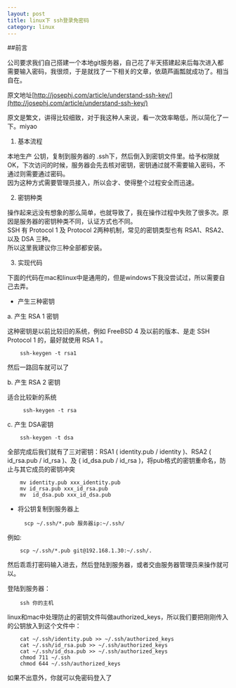 ```yaml
---
layout: post
title: linux下 ssh登录免密码
category: linux
---
```


##前言

公司要求我们自己搭建一个本地git服务器，自己花了半天搭建起来后每次进入都需要输入密码，我很烦，于是就找了一下相关的文章，依葫芦画瓢就成功了。相当自在。

原文地址[http://josephj.com/article/understand-ssh-key/](http://josephj.com/article/understand-ssh-key/)

原文是繁文，讲得比较细致，对于我这种人来说，看一次效率略低，所以简化了一下。miyao

1. 基本流程

本地生产 公钥，复制到服务器的 .ssh下，然后倒入到密钥文件里。给予权限就OK，下次访问的时候，服务器会先去核对密钥，密钥通过就不需要输入密码，不通过则需要通过密码。<br>
因为这种方式需要管理员接入，所以会才、使得整个过程安全而迅速。

2. 密钥种类

操作起来远没有想象的那么简单，也就导致了，我在操作过程中失败了很多次。原因是服务器的密钥种类不同，认证方式也不同。<br>SSH 有 Protocol 1 及 Protocol 2两种机制，常见的密钥类型也有 RSA1、RSA2、以及 DSA 三种。<br>所以这里我建议你三种全部都安装。

3. 实现代码

下面的代码在mac和linux中是通用的，但是windows下我没尝试过，所以需要自己去弄。

+ 产生三种密钥

a. 产生 RSA 1 密钥

这种密钥是以前比较旧的系统，例如 FreeBSD 4 及以前的版本、是走 SSH Protocol 1 的，最好就使用 RSA 1 。

		ssh-keygen -t rsa1

然后一路回车就可以了

b. 产生 RSA 2 密钥

适合比较新的系统

		 ssh-keygen -t rsa

c. 产生 DSA密钥

		ssh-keygen -t dsa

全部完成后我们就有了三对密钥：RSA1 ( identity.pub / identity )、RSA2 ( id_rsa.pub / id_rsa )、及 ( id_dsa.pub / id_rsa )，将pub格式的密钥重命名，防止与其它成员的密钥冲突

		mv identity.pub xxx_identity.pub
		mv id_rsa.pub xxx_id_rsa.pub
		mv  id_dsa.pub xxx_id_dsa.pub



+ 将公钥复制到服务器上

		scp ~/.ssh/*.pub 服务器ip:~/.ssh/

例如:

		scp ~/.ssh/*.pub git@192.168.1.30:~/.ssh/.

然后乖乖打密码输入进去，然后登陆到服务器，或者交由服务器管理员来操作就可以。

登陆到服务器：

		ssh 你的主机

linux和mac中处理防止的密钥文件叫做authorized_keys，所以我们要把刚刚传入的公钥放入到这个文件中：

		cat ~/.ssh/identity.pub >> ~/.ssh/authorized_keys
		cat ~/.ssh/id_rsa.pub >> ~/.ssh/authorized_keys
		cat ~/.ssh/id_dsa.pub >> ~/.ssh/authorized_keys
		chmod 711 ~/.ssh
		chmod 644 ~/.ssh/authorized_keys

如果不出意外，你就可以免密码登入了

